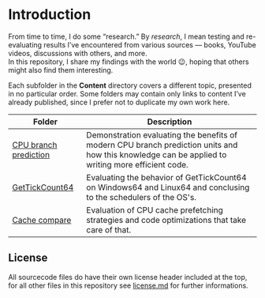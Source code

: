 # Introduction
From time to time, I do some “research.” By *research*, I mean testing and re-evaluating results I’ve encountered from various sources — books, YouTube videos, discussions with others, and more.  
In this repository, I share my findings with the world 😉, hoping that others might also find them interesting.  

Each subfolder in the **Content** directory covers a different topic, presented in no particular order. Some folders may contain only links to content I’ve already published, since I prefer not to duplicate my own work here.


| Folder | Description |
| --- | --- |
| [CPU branch prediction](Content/CPU_branch_prediction_unit) | Demonstration evaluating the benefits of modern CPU branch prediction units and how this knowledge can be applied to writing more efficient code. |
| [GetTickCount64](Content/Gettickcount64) | Evaluating the behavior of GetTickCount64 on Windows64 and Linux64 and conclusing to the schedulers of the OS's. |
| [Cache compare](Content/Cache_Compare) | Evaluation of CPU cache prefetching strategies and code optimizations that take care of that. |

## License
All sourcecode files do have their own license header included at the top, for all other files in this repository see [license.md](license.md) for further informations.
